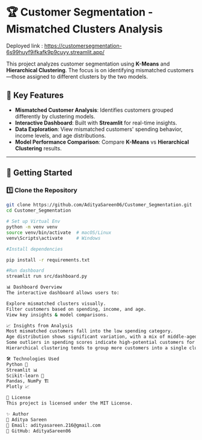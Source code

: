 # 🏆 Customer Segmentation - Mismatched Clusters Analysis

Deployed link : https://customersegmentation-6s99huyf9ifkafk9p9cuyy.streamlit.app/

This project analyzes customer segmentation using **K-Means** and **Hierarchical Clustering**. The focus is on identifying mismatched customers—those assigned to different clusters by the two models.

## 📌 Key Features

- **Mismatched Customer Analysis**: Identifies customers grouped differently by clustering models.
- **Interactive Dashboard**: Built with **Streamlit** for real-time insights.
- **Data Exploration**: View mismatched customers' spending behavior, income levels, and age distributions.
- **Model Performance Comparison**: Compare **K-Means** vs **Hierarchical Clustering** results.

---

## 🚀 Getting Started

### 1️⃣ Clone the Repository
```bash
git clone https://github.com/AdityaSareen06/Customer_Segmentation.git
cd Customer_Segmentation

# Set up Virtual Env
python -m venv venv
source venv/bin/activate  # macOS/Linux
venv\Scripts\activate     # Windows

#Install dependencies 

pip install -r requirements.txt

#Run dashboard
streamlit run src/dashboard.py

📊 Dashboard Overview
The interactive dashboard allows users to:

Explore mismatched clusters visually.
Filter customers based on spending, income, and age.
View key insights & model comparisons.

📈 Insights from Analysis
Most mismatched customers fall into the low spending category.
Age distribution shows significant variation, with a mix of middle-aged and senior customers.
Some outliers in spending scores indicate high-potential customers for premium offers.
Hierarchical clustering tends to group more customers into a single cluster compared to K-Means.

🛠 Technologies Used
Python 🐍
Streamlit 📊
Scikit-learn 🤖
Pandas, NumPy 🏗️
Plotly 📈

📜 License
This project is licensed under the MIT License.

✨ Author
👤 Aditya Sareen
📧 Email: adityasareen.216@gmail.com
🔗 GitHub: AdityaSareen06
